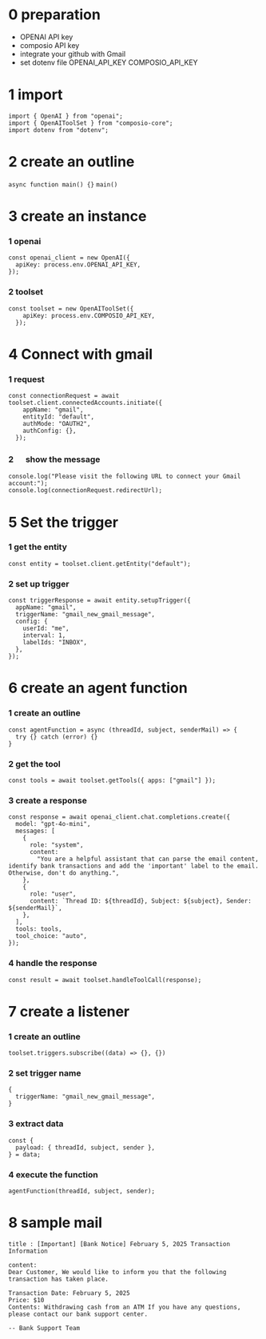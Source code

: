 # 0 preparation

- OPENAI API key
- composio API key
- integrate your github with Gmail
- set dotenv file
  OPENAI_API_KEY
  COMPOSIO_API_KEY

# 1 import

```
import { OpenAI } from "openai";
import { OpenAIToolSet } from "composio-core";
import dotenv from "dotenv";
```

# 2 create an outline

`async function main() {}`
`main()`

# 3 create an instance

### 1 openai

```
const openai_client = new OpenAI({
  apiKey: process.env.OPENAI_API_KEY,
});
```

### 2 toolset

```
const toolset = new OpenAIToolSet({
    apiKey: process.env.COMPOSIO_API_KEY,
  });
```

# 4 Connect with gmail

### 1 request

```
const connectionRequest = await toolset.client.connectedAccounts.initiate({
    appName: "gmail",
    entityId: "default",
    authMode: "OAUTH2",
    authConfig: {},
  });
```

### 2 　 show the message

```
console.log("Please visit the following URL to connect your Gmail account:");
console.log(connectionRequest.redirectUrl);
```

# 5 Set the trigger

### 1 get the entity

```
const entity = toolset.client.getEntity("default");
```

### 2 set up trigger

```
const triggerResponse = await entity.setupTrigger({
  appName: "gmail",
  triggerName: "gmail_new_gmail_message",
  config: {
    userId: "me",
    interval: 1,
    labelIds: "INBOX",
  },
});
```

# 6 create an agent function

### 1 create an outline

```
const agentFunction = async (threadId, subject, senderMail) => {
  try {} catch (error) {}
}
```

### 2 get the tool

`const tools = await toolset.getTools({ apps: ["gmail"] });`

### 3 create a response

```
const response = await openai_client.chat.completions.create({
  model: "gpt-4o-mini",
  messages: [
    {
      role: "system",
      content:
        "You are a helpful assistant that can parse the email content, identify bank transactions and add the 'important' label to the email. Otherwise, don't do anything.",
    },
    {
      role: "user",
      content: `Thread ID: ${threadId}, Subject: ${subject}, Sender: ${senderMail}`,
    },
  ],
  tools: tools,
  tool_choice: "auto",
});
```

### 4 handle the response

`const result = await toolset.handleToolCall(response);`

# 7 create a listener

### 1 create an outline

`toolset.triggers.subscribe((data) => {}, {})`

### 2 set trigger name

```
{
  triggerName: "gmail_new_gmail_message",
}
```

### 3 extract data

```
const {
  payload: { threadId, subject, sender },
} = data;
```

### 4 execute the function

`agentFunction(threadId, subject, sender);`

# 8 sample mail

```
title : [Important] [Bank Notice] February 5, 2025 Transaction Information

content:
Dear Customer, We would like to inform you that the following transaction has taken place.

Transaction Date: February 5, 2025
Price: $10
Contents: Withdrawing cash from an ATM If you have any questions, please contact our bank support center.

-- Bank Support Team
```
